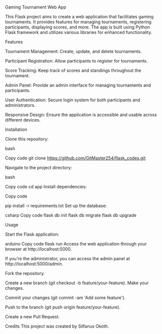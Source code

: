 Gaming Tournament Web App

This Flask project aims to create a web application that facilitates gaming tournaments. 
It provides features for managing tournaments, registering participants, displaying scores, and more. 
The app is built using Python Flask framework and utilizes various libraries for enhanced functionality.

Features

Tournament Management: Create, update, and delete tournaments.

Participant Registration: Allow participants to register for tournaments.

Score Tracking: Keep track of scores and standings throughout the tournament.

Admin Panel: Provide an admin interface for managing tournaments and participants.

User Authentication: Secure login system for both participants and administrators.

Responsive Design: Ensure the application is accessible and usable across different devices.

Installation

Clone this repository:

bash

Copy code
git clone https://github.com/GitMaster254/flask_codes.git

Navigate to the project directory:

bash

Copy code
cd app
Install dependencies:

Copy code

pip install -r requirements.txt
Set up the database:

csharp
Copy code
flask db init
flask db migrate
flask db upgrade

Usage

Start the Flask application:

arduino
Copy code
flask run
Access the web application through your browser at http://localhost:5000.

If you're the administrator, you can access the admin panel at http://localhost:5000/admin.



Fork the repository.

Create a new branch (git checkout -b feature/your-feature).
Make your changes.

Commit your changes (git commit -am 'Add some feature').

Push to the branch (git push origin feature/your-feature).

Create a new Pull Request.



Credits
This project was created by Silfanus Okoth.
